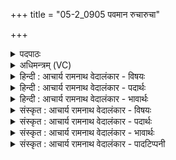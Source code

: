 +++
title = "05-2_0905 पवमान रुचारुचा"

+++
<details><summary>पदपाठः</summary>

प꣡व꣢꣯मान। रु꣣चा꣡रु꣢चा। रु꣣चा꣢। रु꣣चा। दे꣡व꣢꣯। दे꣣वे꣡भ्यः꣢। सु꣣तः꣢। वि꣡श्वा꣢꣯। व꣡सू꣢꣯नि। आ। वि꣣श। ९०५।
</details>

<details><summary>अधिमन्त्रम् (VC)</summary>

- पवमानः सोमः
- भृगुर्वारुणिर्जमदग्निर्भार्गवो वा
- गायत्री
- षड्जः
</details>

<details><summary>हिन्दी : आचार्य रामनाथ वेदालंकार - विषयः</summary>

अगले मन्त्र में पुनः परमात्मा का विषय है।
</details>

<details><summary>हिन्दी : आचार्य रामनाथ वेदालंकार - पदार्थः</summary>

पदार्थान्वयभाषाः -  हे(पवमान)चित्त को शुद्ध करनेवाले(देव)आनन्ददायक सर्वप्रकाशक परमात्मन्! (देवेभ्यः)प्रकाशक,ज्ञान के साधन मन,बुद्धि,आँख,कान,नासिका,त्वचा और जिह्वा के लिए अर्थात् उन्हें प्रकाशनशक्ति देने के लिए(सुतः)प्रवृत्त आप(रुचारुचा)अधिकाधिकप्रकाशन-शक्ति से(विश्वा वसूनि)उन सब निवासक मन,बुद्धि आदियों में(आ विश)प्रविष्ट होवो। भाव यह है कि आपके द्वारा दी गयी ज्ञान-प्रदान-शक्ति से पुनः-पुनः अनुप्राणित ये मन,बुद्धि आदि सदा ही ज्ञान अर्जन करने में जीवात्मा के साधन बने रहें ॥२॥
</details>

<details><summary>हिन्दी : आचार्य रामनाथ वेदालंकार - भावार्थः</summary>

भावार्थभाषाः -  जैसे सूर्य के प्रकाश से सब ग्रहोपग्रह प्रकाशित होते हैं,वैसे ही परमेश्वर के द्वारा प्रकाशित मन,बुद्धि,चक्षु आदि ज्ञान के ग्राहक होते हैं ॥२॥
</details>

<details><summary>संस्कृत : आचार्य रामनाथ वेदालंकार - विषयः</summary>

अथ पुनरपि परमात्मविषय उच्यते।
</details>

<details><summary>संस्कृत : आचार्य रामनाथ वेदालंकार - पदार्थः</summary>

पदार्थान्वयभाषाः -  हे(पवमान)चित्तं शोधयन्(देव)मोददायक सर्वप्रकाशक परमात्मन्! (देवेभ्यः)प्रकाशकेभ्यः ज्ञानसाधनेभ्यः मनोबुद्धिचक्षुःश्रोत्रघ्राण-त्वग्रसनाभ्यः,तेभ्यः प्रकाशनशक्तिं दातुमित्यर्थः(सुतः)प्रवृत्तः त्वम्(रुचारुचा)अधिकाधिकया प्रकाशनशक्त्या(विश्वा वसूनि)सर्वाणि निवासकानि तानि मनोबुद्ध्यादीनि(आ विश)प्रविश। त्वत्प्रदत्तया ज्ञानप्रदानशक्त्या भूयो भूयोऽनुप्राणितान्येतानि मनोबुद्ध्यादीनि सदैव ज्ञानार्जने जीवात्मनः साधनतां प्रयान्त्वित्यभिप्रायः ॥२॥
</details>

<details><summary>संस्कृत : आचार्य रामनाथ वेदालंकार - भावार्थः</summary>

भावार्थभाषाः -  यथा सूर्यप्रकाशेन सर्वे ग्रहोपग्रहाः प्रकाशिता जायन्ते तथैव परमेश्वरेण प्रकाशितानि मनोबुद्धिनेत्रादीनि ज्ञानग्राहकाणि भवन्ति ॥२॥
</details>

<details><summary>संस्कृत : आचार्य रामनाथ वेदालंकार - पादटिप्पनी</summary>

टिप्पणी:   १.ऋ० ९।६५।२,‘दे॒वो दे॒वेभ्य॒स्परि॑’ इति द्वितीयः पादः।
</details>